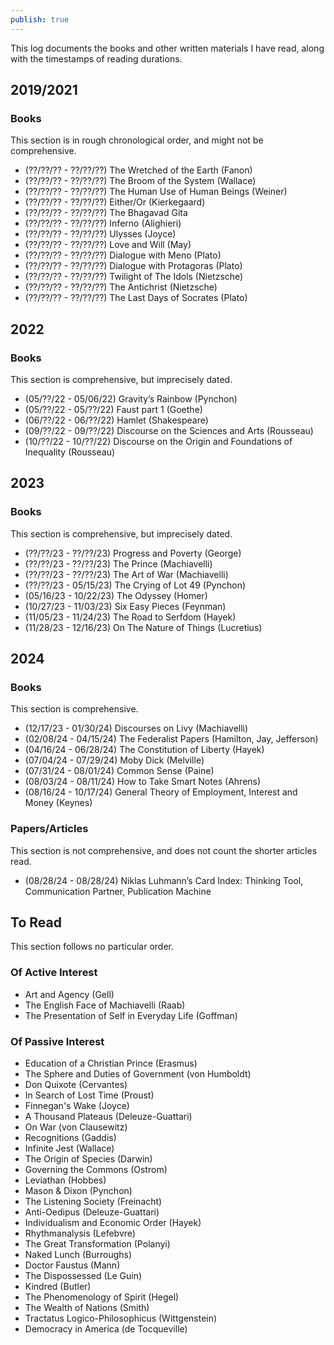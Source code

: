 ```yaml
---
publish: true
---
```

This log documents the books and other written materials I have read, along with the timestamps of reading durations.

## 2019/2021 

### Books
This section is in rough chronological order, and might not be comprehensive.

- (??/??/?? - ??/??/??) The Wretched of the Earth (Fanon)
- (??/??/?? - ??/??/??) The Broom of the System (Wallace)
- (??/??/?? - ??/??/??) The Human Use of Human Beings (Weiner)
- (??/??/?? - ??/??/??) Either/Or (Kierkegaard)
- (??/??/?? - ??/??/??) The Bhagavad Gita
- (??/??/?? - ??/??/??) Inferno (Alighieri)
- (??/??/?? - ??/??/??) Ulysses (Joyce)
- (??/??/?? - ??/??/??) Love and Will (May)
- (??/??/?? - ??/??/??) Dialogue with Meno (Plato)
- (??/??/?? - ??/??/??) Dialogue with Protagoras (Plato)
- (??/??/?? - ??/??/??) Twilight of The Idols (Nietzsche)
- (??/??/?? - ??/??/??) The Antichrist (Nietzsche)
- (??/??/?? - ??/??/??) The Last Days of Socrates (Plato)

## 2022

### Books
This section is comprehensive, but imprecisely dated.

- (05/??/22 - 05/06/22) Gravity’s Rainbow (Pynchon)
- (05/??/22 - 05/??/22) Faust part 1 (Goethe)
- (06/??/22 - 06/??/22) Hamlet (Shakespeare)
- (09/??/22 - 09/??/22) Discourse on the Sciences and Arts (Rousseau)
- (10/??/22 - 10/??/22) Discourse on the Origin and Foundations of Inequality (Rousseau)

## 2023

### Books
This section is comprehensive, but imprecisely dated.

- (??/??/23 - ??/??/23) Progress and Poverty (George) 
- (??/??/23 - ??/??/23) The Prince (Machiavelli) 
- (??/??/23 - ??/??/23) The Art of War (Machiavelli) 
- (??/??/23 - 05/15/23) The Crying of Lot 49 (Pynchon) 
- (05/16/23 - 10/22/23) The Odyssey (Homer) 
- (10/27/23 - 11/03/23) Six Easy Pieces (Feynman) 
- (11/05/23 - 11/24/23) The Road to Serfdom (Hayek) 
- (11/28/23 - 12/16/23) On The Nature of Things (Lucretius) 

## 2024

### Books
This section is comprehensive.
  
- (12/17/23 - 01/30/24) Discourses on Livy (Machiavelli) 
- (02/08/24 - 04/15/24) The Federalist Papers (Hamilton, Jay, Jefferson) 
- (04/16/24 - 06/28/24) The Constitution of Liberty (Hayek) 
- (07/04/24 - 07/29/24) Moby Dick (Melville)
- (07/31/24 - 08/01/24) Common Sense (Paine)
- (08/03/24 - 08/11/24) How to Take Smart Notes (Ahrens)
- (08/16/24 - 10/17/24) General Theory of Employment, Interest and Money (Keynes)

### Papers/Articles
This section is not comprehensive, and does not count the shorter articles read.

- (08/28/24 - 08/28/24) Niklas Luhmann’s Card Index: Thinking Tool, Communication Partner, Publication Machine 


## To Read
This section follows no particular order.

### Of Active Interest

- Art and Agency (Gell)
- The English Face of Machiavelli (Raab)
- The Presentation of Self in Everyday Life (Goffman)

### Of Passive Interest

- Education of a Christian Prince (Erasmus)
- The Sphere and Duties of Government (von Humboldt)
- Don Quixote (Cervantes)
- In Search of Lost Time (Proust)
- Finnegan's Wake (Joyce)
- A Thousand Plateaus (Deleuze-Guattari)
- On War (von Clausewitz)
- Recognitions (Gaddis)
- Infinite Jest (Wallace)
- The Origin of Species (Darwin)
- Governing the Commons (Ostrom)
- Leviathan (Hobbes)
- Mason & Dixon (Pynchon)
- The Listening Society (Freinacht)
- Anti-Oedipus (Deleuze-Guattari)
- Individualism and Economic Order (Hayek)
- Rhythmanalysis (Lefebvre)
- The Great Transformation (Polanyi)
- Naked Lunch (Burroughs)
- Doctor Faustus (Mann)
- The Dispossessed (Le Guin)
- Kindred (Butler)
- The Phenomenology of Spirit (Hegel)
- The Wealth of Nations (Smith)
- Tractatus Logico-Philosophicus (Wittgenstein)
- Democracy in America (de Tocqueville)